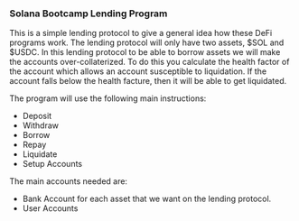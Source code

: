 ### Solana Bootcamp Lending Program

This is a simple lending protocol to give a general idea how these DeFi programs
work. The lending protocol will only have two assets, $SOL and $USDC. In this
lending protocol to be able to borrow assets we will make the accounts
over-collaterized. To do this you calculate the health factor of the account
which allows an account susceptible to liquidation. If the account falls below
the health facture, then it will be able to get liquidated.

The program will use the following main instructions:

- Deposit
- Withdraw
- Borrow
- Repay
- Liquidate
- Setup Accounts

The main accounts needed are:

- Bank Account for each asset that we want on the lending protocol.
- User Accounts
